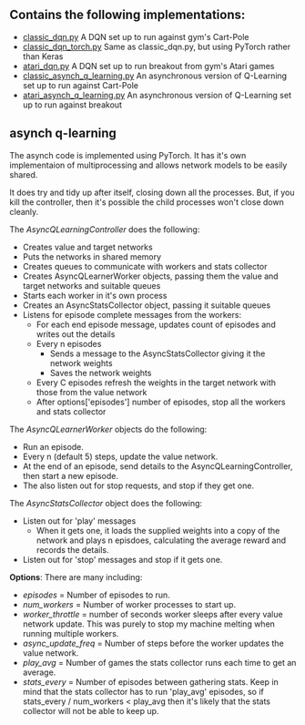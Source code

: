 Contains the following implementations:
---------------------------------------

* [classic_dqn.py](classic_dqn.py) A DQN set up to run against gym's Cart-Pole
* [classic_dqn_torch.py](classic_dqn_torch.py) Same as classic_dqn.py, but using PyTorch rather than Keras
* [atari_dqn.py](atari_dqn.py) A DQN set up to run breakout from gym's Atari games
* [classic_asynch_q_learning.py](classic_asynch_q_learning.py) An asynchronous version of Q-Learning set up to run against Cart-Pole
* [atari_asynch_q_learning.py](atari_asynch_q_learning.py) An asynchronous version of Q-Learning set up to run against breakout

asynch q-learning
-----------------

The asynch code is implemented using PyTorch. It has it's own implementaion of
multiprocessing and allows network models to be easily shared. 

It does try and tidy up after itself, closing down all the processes. But, if you kill
the controller, then it's possible the child processes won't close down cleanly.

The _AsyncQLearningController_ does the following:
* Creates value and target networks
* Puts the networks in shared memory
* Creates queues to communicate with workers and stats collector
* Creates AsyncQLearnerWorker objects, passing them the value and target networks and suitable queues
* Starts each worker in it's own process
* Creates an AsyncStatsCollector object, passing it suitable queues
* Listens for episode complete messages from the workers:
  * For each end episode message, updates count of episodes and writes out the details
  * Every n episodes
    * Sends a message to the AsyncStatsCollector giving it the network weights
    * Saves the network weights
  * Every C episodes refresh the weights in the target network with those from the value network
  * After options['episodes'] number of episodes, stop all the workers and stats collector 
    
The _AsyncQLearnerWorker_ objects do the following:
* Run an episode. 
* Every n (default 5) steps, update the value network.
* At the end of an episode, send details to the AsyncQLearningController, then start a 
new episode.
* The also listen out for stop requests, and stop if they get one.

The _AsyncStatsCollector_ object does the following:
* Listen out for 'play' messages
  * When it gets one, it loads the supplied weights into a copy of the network and plays
  n episdoes, calculating the average reward and records the details.
* Listen out for 'stop' messages and stop if it gets one.  

**Options**: There are many including:
* _episodes_ = Number of episodes to run.
* _num_workers_ = Number of worker processes to start up.
* _worker_throttle_ = number of seconds worker sleeps after every value network update. 
This was purely to stop my machine melting when running multiple workers.
* _async_update_freq_ = Number of steps before the worker updates the value network.
* _play_avg_ = Number of games the stats collector runs each time to get an average.
* _stats_every_ = Number of episodes between gathering stats. Keep in mind that the 
stats collector has to run 'play_avg' episodes, so if stats_every / num_workers < play_avg
then it's likely that the stats collector will not be able to keep up.

 
